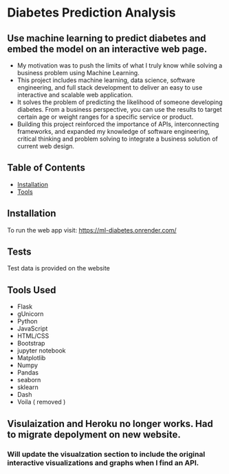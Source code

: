 # Diabetes Prediction Analysis 

## Use machine learning to predict diabetes and embed the model on an interactive web page. 

- My motivation was to push the limits of what I truly know while solving a business problem using Machine Learning.
- This project includes machine learning, data science, software engineering, and full stack development to deliver an easy to use interactive and scalable web application. 
- It solves the problem of predicting the likelihood of someone developing diabetes. From a business perspective, you can use the results to target certain age or weight ranges for a specific service or product.
- Building this project reinforced the importance of APIs, interconnecting frameworks, and expanded my knowledge of software engineering, critical thinking and problem solving to integrate a business solution of current web design.  


## Table of Contents

- [Installation](#installation)
- [Tools](#tools)

## Installation
To run the web app visit: https://ml-diabetes.onrender.com/


## Tests
Test data is provided on the website 


## Tools Used
- Flask
- gUnicorn
- Python
- JavaScript
- HTML/CSS
- Bootstrap
- jupyter notebook
- Matplotlib
- Numpy 
- Pandas 
- seaborn
- sklearn 
- Dash 
- Voila ( removed )

## Visulaization and Heroku no longer works. Had to migrate depolyment on new website. 
### Will update the visualzation section to include the original interactive visualizations and graphs when I find an API. 
